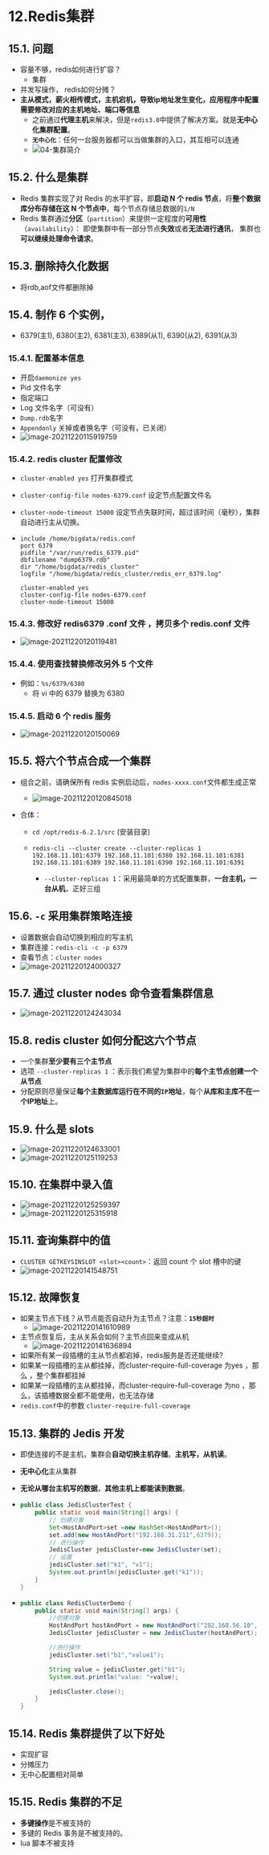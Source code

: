 # 12.Redis集群

## 15.1. 问题

- 容量不够，redis如何进行扩容？
  - 集群
- 并发写操作， redis如何分摊？
- **主从模式，薪火相传模式，主机宕机，导致ip地址发生变化，应用程序中配置需要修改对应的主机地址、端口等信息**
  - 之前通过**代理主机**来解决，但是`redis3.0`中提供了解决方案。就是**无中心化集群配置**。
  - **`无中心化`**：任何一台服务器都可以当做集群的入口，其互相可以连通
  - ![04-集群简介](https://raw.githubusercontent.com/TWDH/Leetcode-From-Zero/pictures/img/04-%E9%9B%86%E7%BE%A4%E7%AE%80%E4%BB%8B.png)

## 15.2. 什么是集群

- Redis 集群实现了对 Redis 的水平扩容，即**启动 N 个 redis 节点**，将**整个数据库分布存储在这 N 个节点中**，每个节点存储总数据的`1/N`
- Redis 集群通过**分区**（`partition`）来提供一定程度的**可用性**（`availability`）： 即使集群中有一部分节点**失效**或者**无法进行通讯**， 集群也**可以继续处理命令请求**。

## 15.3. 删除持久化数据

- 将rdb,aof文件都删除掉

## 15.4. 制作 6 个实例， 

- 6379(主1), 6380(主2), 6381(主3), 6389(从1), 6390(从2), 6391(从3)

### 15.4.1. 配置基本信息

- 开启`daemonize yes`
- Pid 文件名字
- 指定端口
- Log 文件名字（可没有）
- `Dump.rdb`名字
- `Appendonly` 关掉或者换名字（可没有，已关闭）
- ![image-20211220115919759](https://raw.githubusercontent.com/TWDH/Leetcode-From-Zero/pictures/img/image-20211220115919759.png)

### 15.4.2. redis cluster 配置修改

- `cluster-enabled yes` 打开集群模式

- `cluster-config-file nodes-6379.conf` 设定节点配置文件名

- `cluster-node-timeout 15000` 设定节点失联时间，超过该时间（毫秒），集群自动进行主从切换。

- ```
  include /home/bigdata/redis.conf
  port 6379
  pidfile "/var/run/redis_6379.pid"
  dbfilename "dump6379.rdb"
  dir "/home/bigdata/redis_cluster"
  logfile "/home/bigdata/redis_cluster/redis_err_6379.log"
  
  cluster-enabled yes
  cluster-config-file nodes-6379.conf
  cluster-node-timeout 15000
  ```

### 15.4.3. 修改好 redis6379 .conf 文件 ，拷贝多个 redis.conf 文件

- ![image-20211220120119481](https://raw.githubusercontent.com/TWDH/Leetcode-From-Zero/pictures/img/image-20211220120119481.png)

### 15.4.4. 使用查找替换修改另外 5 个文件

- 例如：`%s/6379/6380`
  - 将 vi 中的 6379 替换为 6380

### 15.4.5. 启动 6 个 redis 服务

- ![image-20211220120150069](https://raw.githubusercontent.com/TWDH/Leetcode-From-Zero/pictures/img/image-20211220120150069.png)



## 15.5. 将六个节点合成一个集群

- 组合之前，请确保所有 redis 实例启动后，`nodes-xxxx.conf`文件都生成正常

  - ![image-20211220120845018](https://raw.githubusercontent.com/TWDH/Leetcode-From-Zero/pictures/img/image-20211220120845018.png)

- 合体：

  - `cd /opt/redis-6.2.1/src` (安装目录)

  - ```shell
    redis-cli --cluster create --cluster-replicas 1 192.168.11.101:6379 192.168.11.101:6380 192.168.11.101:6381 192.168.11.101:6389 192.168.11.101:6390 192.168.11.101:6391
    ```

    - `--cluster-replicas 1`：采用最简单的方式配置集群，**一台主机，一台从机**，正好三组

## 15.6. `-c` 采用集群策略连接

- 设置数据会自动切换到相应的写主机
- 集群连接：`redis-cli -c -p 6379`
- 查看节点：`cluster nodes`
- ![image-20211220124000327](https://raw.githubusercontent.com/TWDH/Leetcode-From-Zero/pictures/img/image-20211220124000327.png)

## 15.7. 通过 cluster nodes 命令查看集群信息

- ![image-20211220124243034](https://raw.githubusercontent.com/TWDH/Leetcode-From-Zero/pictures/img/image-20211220124243034.png)



## 15.8. redis cluster 如何分配这六个节点

- 一个集群**至少要有三个主节点**
- 选项 `--cluster-replicas 1` ：表示我们希望为集群中的**每个主节点创建一个从节点**
- 分配原则尽量保证**每个主数据库运行在不同的`IP`地址**，每个**从库和主库不在一个IP地址**上。



## 15.9. 什么是 slots

- ![image-20211220124633001](https://raw.githubusercontent.com/TWDH/Leetcode-From-Zero/pictures/img/image-20211220124633001.png)
- ![image-20211220125119253](https://raw.githubusercontent.com/TWDH/Leetcode-From-Zero/pictures/img/image-20211220125119253.png)



## 15.10. 在集群中录入值

- ![image-20211220125259397](https://raw.githubusercontent.com/TWDH/Leetcode-From-Zero/pictures/img/image-20211220125259397.png)
- ![image-20211220125315918](https://raw.githubusercontent.com/TWDH/Leetcode-From-Zero/pictures/img/image-20211220125315918.png)

## 15.11. 查询集群中的值

- `CLUSTER GETKEYSINSLOT <slot><count>`：返回 count 个 slot 槽中的键
- ![image-20211220141548751](https://raw.githubusercontent.com/TWDH/Leetcode-From-Zero/pictures/img/image-20211220141548751.png)

## 15.12. 故障恢复

- 如果主节点下线？从节点能否自动升为主节点？注意：**`15秒超时`**
  - ![image-20211220141610989](https://raw.githubusercontent.com/TWDH/Leetcode-From-Zero/pictures/img/image-20211220141610989.png)
- 主节点恢复后，主从关系会如何？主节点回来变成从机
  - ![image-20211220141636894](https://raw.githubusercontent.com/TWDH/Leetcode-From-Zero/pictures/img/image-20211220141636894.png)
- 如果所有某一段插槽的主从节点都宕掉，redis服务是否还能继续?
- 如果某一段插槽的主从都挂掉，而cluster-require-full-coverage 为yes ，那么 ，整个集群都挂掉
- 如果某一段插槽的主从都挂掉，而cluster-require-full-coverage 为no ，那么，该插槽数据全都不能使用，也无法存储
- `redis.conf`中的参数 `cluster-require-full-coverage`



## 15.13. 集群的 Jedis 开发

- 即使连接的不是主机，集群会**自动切换主机存储**。**主机写，从机读**。

- **无中心化**主从集群

- **无论从哪台主机写的数据**，**其他主机上都能读到数据**。

- ```java
  public class JedisClusterTest {
      public static void main(String[] args) {
          // 创建对象
          Set<HostAndPort>set =new HashSet<HostAndPort>();
          set.add(new HostAndPort("192.168.31.211",6379));
          // 进行操作
          JedisCluster jedisCluster=new JedisCluster(set);
          // 设置
          jedisCluster.set("k1", "v1");
          System.out.println(jedisCluster.get("k1"));
      }
  }
  ```

- ```java
  public class RedisClusterDemo {
      public static void main(String[] args) {
          //创建对象
          HostAndPort hostAndPort = new HostAndPort("192.168.56.10", 6379);
          JedisCluster jedisCluster = new JedisCluster(hostAndPort);
  
          //进行操作
          jedisCluster.set("b1","value1");
  
          String value = jedisCluster.get("b1");
          System.out.println("value: "+value);
  
          jedisCluster.close();
      }
  }
  ```

## 15.14. Redis 集群提供了以下好处

- 实现扩容
- 分摊压力
- 无中心配置相对简单

## 15.15. Redis 集群的不足

- **多键操作**是不被支持的
- 多键的 Redis 事务是不被支持的。
- lua 脚本不被支持























































